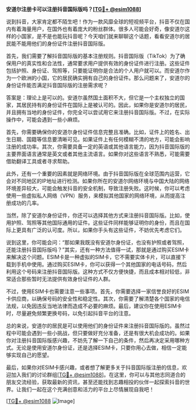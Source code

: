 **安道尔注册卡可以注册抖音国际版吗？[[TG💪+ @esim1088](https://t.me/s/esim1088)]**

说到抖音，大家肯定都不陌生吧！作为一款风靡全球的短视频平台，抖音不仅在国内有着海量用户，在国外也有着庞大的粉丝群体。很多人可能会好奇，像安道尔这样的小国家，是不是也能玩抖音呢？今天咱们就来聊聊这个话题，看看安道尔的居民能不能用他们的身份证件注册抖音国际版。

首先，我们需要了解抖音国际版的基本注册规则。抖音国际版（TikTok）为了确保用户的真实性和合法性，通常要求用户提供有效的身份证件进行注册。这些证件包括护照、身份证、驾照等，只要能证明你是合法的个人用户就可以。而安道尔作为一个欧洲的小国，它的居民确实拥有自己的身份证件。那么问题来了，安道尔的身份证件能否满足抖音国际版的注册需求呢？

答案是：理论上是可以的。安道尔虽然国土面积不大，但它是一个主权独立的国家，其居民持有的身份证件在国际上是被认可的。因此，如果你是安道尔的居民，并且拥有当地的身份证件，你完全可以尝试用它来注册抖音国际版。不过，在实际操作中，可能会遇到一些小麻烦。

首先，你需要确保你的安道尔身份证件信息完整且准确。比如，证件上的姓名、出生日期、国籍等信息要清晰可见。如果证件上有任何模糊不清的地方，可能会影响注册的成功率。其次，你需要具备一定的英语或其他语言能力，因为抖音国际版的主要界面语言通常是英文或者其他主流语言。如果你对这些语言不熟悉，可能需要借助翻译工具或者寻求帮助。

此外，还有一个重要的因素就是网络环境。由于抖音国际版在全球范围内运营，它会对不同地区的IP地址进行检测。如果你所在的安道尔网络环境与中国大陆的网络环境差异较大，可能会触发抖音的安全机制，导致注册失败。这时候，你可以考虑使用一些虚拟私人网络（VPN）服务，来模拟其他国家的网络环境，从而提高注册成功的几率。

当然，除了安道尔身份证件，你还可以选择其他方式来注册抖音国际版。比如，使用护照、驾照等其他国际通用的证件。这些证件同样能够证明你的身份，而且在国际上更具有广泛的认可度。所以，如果你手头有这些证件，不妨优先考虑它们。

说到这里，你可能会问：“那如果我既没有安道尔身份证，也没有护照或者驾照，还能注册抖音国际版吗？”其实，还有一种方法值得一试，那就是通过购买ESIM卡来解决这个问题。ESIM卡是一种虚拟的SIM卡，它不需要实体卡片，可以直接下载到手机中使用。通过购买ESIM卡，你可以获得一个其他国家的电话号码，然后利用这个号码来注册抖音国际版。这种方式不仅方便快捷，而且成本相对较低，非常适合那些暂时无法提供有效身份证件的人群。

不过，使用ESIM卡也需要注意一些事项。首先，你需要选择一家信誉良好的ESIM卡供应商，以确保号码的安全性和稳定性。其次，你需要了解清楚各个国家的电信法规，以免因违反当地法律而造成不必要的麻烦。最后，建议你在使用ESIM卡时，尽量避免频繁更换号码，以免引起抖音平台的注意。

总的来说，安道尔的居民是可以使用他们的身份证件来注册抖音国际版的。虽然过程中可能会遇到一些小挑战，但只要做好充分准备，还是有很大机会成功的。如果你对注册抖音国际版感兴趣，不妨先了解一下自己的条件，然后再决定采用哪种方式。无论是使用安道尔身份证，还是选择ESIM卡，只要你用心去做，相信一定能够实现自己的愿望。

最后，如果你对ESIM卡感兴趣，或者想了解更多关于抖音国际版注册的信息，欢迎加入我们的讨论群组[[TG💪+ @esim1088](https://t.me/s/esim1088)]。在这里，你可以与其他志同道合的朋友交流经验，获取最新的资讯，甚至还能找到志趣相投的伙伴一起探索抖音的世界。让我们一起在这个充满创意和活力的平台上尽情展现自我吧！

[[TG💪+ @esim1088](https://t.me/s/esim1088) ![Image](https://i.postimg.cc/4NQfJmqS/Snipaste-2025-05-13-00-14-12.png)]